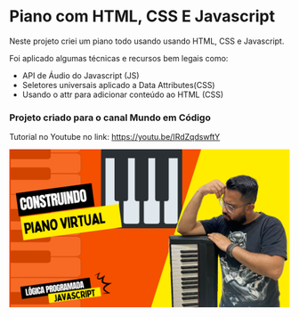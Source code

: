 # Piano com HTML, CSS E Javascript

Neste projeto criei um piano todo usando usando HTML, CSS e Javascript.

Foi aplicado algumas técnicas e recursos bem legais como:
- API de Áudio do Javascript (JS)
- Seletores universais aplicado a Data Attributes(CSS)
- Usando o attr para adicionar conteúdo ao HTML (CSS)

### Projeto criado para o canal Mundo em Código
Tutorial no Youtube no link: 
https://youtu.be/IRdZqdswftY

![Miniatura do video tutorial.](https://github.com/wesdrasalves/piano-simples-javascript/blob/main/miniatura-sinal.png?raw=true)
